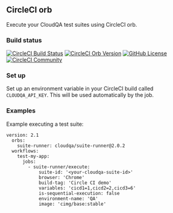 CircleCI orb
---

Execute your CloudQA test suites using CircleCI orb.

### Build status
[![CircleCI Build Status](https://circleci.com/gh/cloudqa-io/circle-ci-orb.svg?style=shield "CircleCI Build Status")](https://circleci.com/gh/cloudqa-io/circle-ci-orb) [![CircleCI Orb Version](https://img.shields.io/badge/endpoint.svg?url=https://badges.circleci.io/orb/cloudqa/suite-runner)](https://circleci.com/orbs/registry/orb/cloudqa/suite-runner) [![GitHub License](https://img.shields.io/badge/license-MIT-lightgrey.svg)](https://raw.githubusercontent.com/cloudqa-io/circle-ci-orb/master/LICENSE) [![CircleCI Community](https://img.shields.io/badge/community-CircleCI%20Discuss-343434.svg)](https://discuss.circleci.com/c/ecosystem/orbs)

### Set up
Set up an environment variable in your CircleCI build called `CLOUDQA_API_KEY`. This will be used
automatically by the job.

### Examples
Example executing a test suite:
```
version: 2.1
  orbs:
    suite-runner: cloudqa/suite-runner@2.0.2
  workflows:
    test-my-app:
      jobs:
        - suite-runner/execute:
            suite-id: '<your-cloudqa-suite-id>'
            browser: 'Chrome'
            build-tag: 'Circle CI demo'
            variables: 'cicd1=1,cicd2=2,cicd3=6'
            is-sequential-execution: false
            environment-name: 'QA'
            image: 'cimg/base:stable'
```
